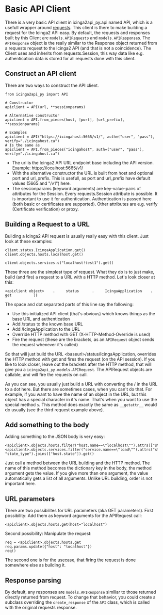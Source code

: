 # Basic API Client
There is a very basic API client in icinga2api_py.api named API, which is a usefull wrapper around
[requests](https://github.com/requests/requests). This client is there to make building a request for the Icinga2 API
easy. By default, the requests and responses built by this Client are `models.APIRequest`s and
`models.APIResponse`s. The `APIResponse` object is the really similar to the Response object returned from a requests
request to the Icinga2 API (and that is not a coincidence).
The Client uses and inherits from requests.Session, this way data like e.g. authentication data is stored for all
requests done with this client.

## Construct an API client

There are two ways to construct the API client.
```
from icinga2api_py import API

# Constructor
apiclient = API(url, **sessionparams)

# Alternative constructor
apiclient = API.from_pieces(host, [port], [url_prefix], **sessionparams)

# Examples
apiclient = API("https://icingahost:5665/v1/", auth=("user", "pass"), verify="./icingahost.ca")
# Is the same as
apiclient = API.from_pieces("icingahost", auth=("user", "pass"), verify="./icingahost.ca")
```

- The url is the Icinga2 API URL endpoint base including the API version. Example:
 https://localhost:5665/v1/
- With the alternative constructor the URL is built from host and optional port and url_prefix.
 This is usefull, as port and url_prefix have default values (5665 and "/v1") here.
- The sessionparams (keyword arguments) are key-value-pairs of attributes for the Session. Every requests.Session
 attribute is possible. It is important to use it for authentication. Authentication is  passed here (both basic or
 certificates are supported). Other attributes are e.g. verify (Certificate verification) or proxy.

## Building a Request to a URL

Building a Icinga2 API request is usually really easy with this client. Just look at these examples:
```
client.status.IcingaApplication.get()
client.objects.hosts.localhost.get()

client.objects.services.s("localhost!test1").get()
```

These three are the simplest type of request. What they do is to just make, build (and fire) a request to a URL with a
HTTP method. Let's look closer at this:
```
<apiclient object>    .     status      .     IcingaApplication    .    get          ()
```
The space and dot separated parts of this line say the following:
- Use this initialized API client (that's obvious) which knows things as the base URL and authentication
- Add /status to the known base URL
- Add /IcingaApplication to the URL
- Override HTTP method with GET (X-HTTP-Method-Override is used)
- Fire the request (these are the brackets, as an `APIRequest` object sends the request whenever it's called)

So that will just build the URL &lt;baseurl&gt;/status/IcingaApplication, overrides the HTTP method with get and fires
the request (on the API session). If you like to look closer, leave out the brackets after the HTTP method, that will
give you a `icinga2api_py.models.APIRequest`. The APIRequest objects are callable, and will fire the requests on
call.

As you can see, you usually just build a URL with converting the / in the URL to a dot here. But there are sometimes
cases, when you can't do that. For example, if you want to have the name of an object in the URL, but this object has a
special character in it's name. That's when you want to use the special method `s`. This method does exactly the same
as `__getattr__` would do usually (see the third request example above).

## Add something to the body

Adding something to the JSON body is very easy:
```
<apiclient>.objects.hosts.filter("host.name==\"localhost\"").attrs(["state"]).get()
<apiclient>.objects.services.filter("service.name==\"load\"").attrs("state", "state_type").joins(["host.state"]).get()
```

Just call a method between the URL building and the HTTP method. The name of this method becomes the dictionary key in
the body, the method argument gets the value. If you give more than one argument, the value automatically gets a list
of all arguments. Unlike URL building, order is not important here.

## URL parameters

There are two possibilites for URL parameters (aka GET parameters).
First possibility: Add them as keyword arguments for the APIRequest call:
```
<apiclient>.objects.hosts.get(host="localhost")
```

Second possibility: Manipulate the request:
```
req = <apiclient>.objects.hosts.get
req.params.update({"host": "localhost"})
req()
```
The second one is for the usecase, that firing the request is done somewhere else as building it.

## Response parsing

By default, any responses are `models.APIResponse` similiar to those returned directly returned from request.
To change that behavior, you could create a subclass overriding the `create_response` of the `API` class, which is
called with the original requests response.
